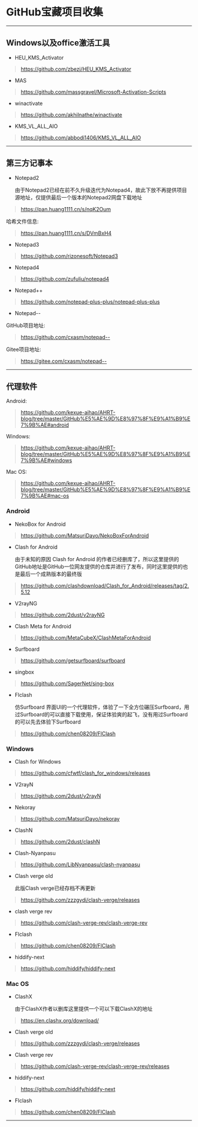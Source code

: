 # GitHub宝藏项目收集

----------------------

## Windows以及office激活工具

- HEU_KMS_Activator 

> https://github.com/zbezj/HEU_KMS_Activator

- MAS

> https://github.com/massgravel/Microsoft-Activation-Scripts

- winactivate

> https://github.com/akhilnathe/winactivate

- KMS_VL_ALL_AIO

> https://github.com/abbodi1406/KMS_VL_ALL_AIO

----------------------

## 第三方记事本

- Notepad2

    由于Notepad2已经在前不久升级迭代为Notepad4，故此下放不再提供项目源地址，仅提供最后一个版本的Notepad2网盘下载地址

> https://pan.huang1111.cn/s/nqK2Oum

哈希文件信息:

> https://pan.huang1111.cn/s/DVmBxH4

- Notepad3

> https://github.com/rizonesoft/Notepad3

- Notepad4

> https://github.com/zufuliu/notepad4

- Notepad++

> https://github.com/notepad-plus-plus/notepad-plus-plus

- Notepad--

GitHub项目地址:

> https://github.com/cxasm/notepad--

Gitee项目地址:

> https://gitee.com/cxasm/notepad--

----------------------

## 代理软件

Android:

> https://github.com/kexue-aihao/AHRT-blog/tree/master/GitHub%E5%AE%9D%E8%97%8F%E9%A1%B9%E7%9B%AE#android

Windows:

> https://github.com/kexue-aihao/AHRT-blog/tree/master/GitHub%E5%AE%9D%E8%97%8F%E9%A1%B9%E7%9B%AE#windows

Mac OS:

> https://github.com/kexue-aihao/AHRT-blog/tree/master/GitHub%E5%AE%9D%E8%97%8F%E9%A1%B9%E7%9B%AE#mac-os

### Android

- NekoBox for Android

> https://github.com/MatsuriDayo/NekoBoxForAndroid

- Clash for Android

    由于未知的原因 Clash for Android 的作者已经删库了，所以这里提供的GitHub地址是GitHub一位网友提供的仓库并进行了发布，同时这里提供的也是最后一个成熟版本的最终版

> https://github.com/clashdownload/Clash_for_Android/releases/tag/2.5.12

- V2rayNG

> https://github.com/2dust/v2rayNG

- Clash Meta for Android

> https://github.com/MetaCubeX/ClashMetaForAndroid

- Surfboard

> https://github.com/getsurfboard/surfboard

- singbox

> https://github.com/SagerNet/sing-box

- Flclash

    仿Surfboard 界面UI的一个代理软件，体验了一下全方位碾压Surfboard，用过Surfboard的可以直接下载使用，保证体验爽的起飞，没有用过Surfboard的可以先去体验下Surfboard

> https://github.com/chen08209/FlClash

### Windows

- Clash for Windows

> https://github.com/cfwtf/clash_for_windows/releases

- V2rayN

> https://github.com/2dust/v2rayN

- Nekoray

> https://github.com/MatsuriDayo/nekoray

- ClashN

> https://github.com/2dust/clashN

- Clash-Nyanpasu

> https://github.com/LibNyanpasu/clash-nyanpasu

- Clash verge old

    此版Clash verge已经存档不再更新

> https://github.com/zzzgydi/clash-verge/releases

- clash verge rev

> https://github.com/clash-verge-rev/clash-verge-rev

- Flclash

> https://github.com/chen08209/FlClash

- hiddify-next

> https://github.com/hiddify/hiddify-next

### Mac OS

- ClashX

    由于ClashX作者以删库这里提供一个可以下载ClashX的地址

> https://en.clashx.org/download/

- Clash verge old

> https://github.com/zzzgydi/clash-verge/releases

- Clash verge rev

> https://github.com/clash-verge-rev/clash-verge-rev/releases

- hiddify-next

> https://github.com/hiddify/hiddify-next

- Flclash

> https://github.com/chen08209/FlClash

----------------------